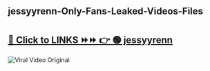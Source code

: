 
 ## jessyyrenn-Only-Fans-Leaked-Videos-Files

# <h2><a href="https://mediaupload.pro?jessyyrenn">🔗 Click to LINKS ⏩⏩ 👉 🟢 jessyyrenn </a></h2>

<a href="https://mediaupload.pro?jessyyrenn" rel="nofollow" data-target="animated-image.originalLink"><img src="https://i.ibb.co.com/xMMVF88/686577567.gif" alt="Viral Video Original" style="max-width: 100%; display: inline-block;" data-target="animated-image.originalImage"></a>